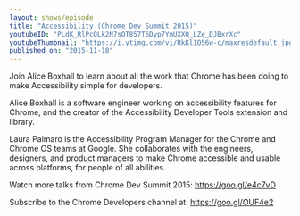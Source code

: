 ```yaml
---
layout: shows/episode
title: "Accessibility (Chrome Dev Summit 2015)"
youtubeID: "PLdK_RlPcQLk2N7sOT857T6Dyp7YmUXXQ_LZe_DJBxrXc"
youtubeThumbnail: "https://i.ytimg.com/vi/RkKl1O56w-c/maxresdefault.jpg"
published_on: "2015-11-18"
---
```


Join Alice Boxhall to learn about all the work that Chrome has been doing to make Accessibility simple for developers.

Alice Boxhall is a software engineer working on accessibility features for Chrome, and the creator of the Accessibility Developer Tools extension and library.

Laura Palmaro is the Accessibility Program Manager for the Chrome and Chrome OS teams at Google. She collaborates with the engineers, designers, and product managers to make Chrome accessible and usable across platforms, for people of all abilities.

Watch more talks from Chrome Dev Summit 2015: https://goo.gl/e4c7vD

Subscribe to the Chrome Developers channel at: https://goo.gl/OUF4e2
